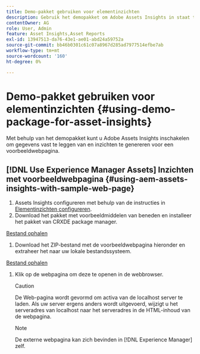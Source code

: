 ```yaml
---
title: Demo-pakket gebruiken voor elementinzichten
description: Gebruik het demopakket om Adobe Assets Insights in staat te stellen gegevens vast te leggen van en inzichten te genereren voor een webpagina.
contentOwner: AG
role: User, Admin
feature: Asset Insights,Asset Reports
exl-id: 13947513-da76-43e1-ae01-abd24a59752a
source-git-commit: bb46b0301c61c07a8967d285ad7977514efbe7ab
workflow-type: tm+mt
source-wordcount: '160'
ht-degree: 0%

---
```


# Demo-pakket gebruiken voor elementinzichten {#using-demo-package-for-asset-insights}

Met behulp van het demopakket kunt u Adobe Assets Insights inschakelen om gegevens vast te leggen van en inzichten te genereren voor een voorbeeldwebpagina.

## [!DNL Use Experience Manager Assets] Inzichten met voorbeeldwebpagina  {#using-aem-assets-insights-with-sample-web-page}

1. Assets Insights configureren met behulp van de instructies in [Elementinzichten configureren](configure-asset-insights.md).
1. Download het pakket met voorbeeldmiddelen van beneden en installeer het pakket van CRXDE package manager.

[Bestand ophalen](assets/insightsdemo.zip)

1. Download het ZIP-bestand met de voorbeeldwebpagina hieronder en extraheer het naar uw lokale bestandssysteem.

[Bestand ophalen](assets/demosite.zip)

1. Klik op de webpagina om deze te openen in de webbrowser.

   >[!CAUTION]
   >
   >De Web-pagina wordt gevormd om activa van de localhost server te laden. Als uw server ergens anders wordt uitgevoerd, wijzigt u het serveradres van localhost naar het serveradres in de HTML-inhoud van de webpagina.

   >[!NOTE]
   >
   >De externe webpagina kan zich bevinden in [!DNL Experience Manager] zelf.
